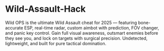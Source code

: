 # Wild-Assault-Hack
Wild OPS is the ultimate Wild Assault cheat for 2025 — featuring bone-accurate ESP, real-time radar, custom aimbot with prediction, FOV changer, and panic key control. Gain full visual awareness, outsmart enemies before they see you, and lock on targets with surgical precision. Undetected, lightweight, and built for pure tactical domination.
